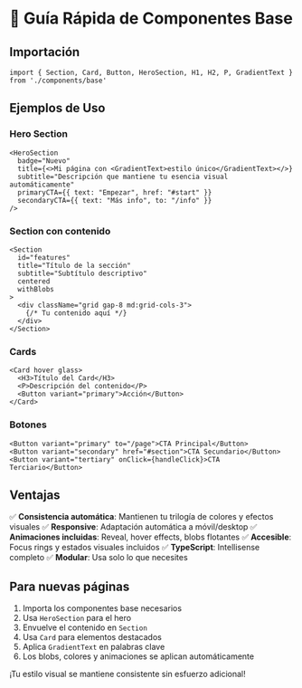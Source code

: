 # 🚀 Guía Rápida de Componentes Base

## Importación
```tsx
import { Section, Card, Button, HeroSection, H1, H2, P, GradientText } from './components/base'
```

## Ejemplos de Uso

### Hero Section
```tsx
<HeroSection
  badge="Nuevo"
  title={<>Mi página con <GradientText>estilo único</GradientText></>}
  subtitle="Descripción que mantiene tu esencia visual automáticamente"
  primaryCTA={{ text: "Empezar", href: "#start" }}
  secondaryCTA={{ text: "Más info", to: "/info" }}
/>
```

### Section con contenido
```tsx
<Section 
  id="features"
  title="Título de la sección"
  subtitle="Subtítulo descriptivo"
  centered
  withBlobs
>
  <div className="grid gap-8 md:grid-cols-3">
    {/* Tu contenido aquí */}
  </div>
</Section>
```

### Cards
```tsx
<Card hover glass>
  <H3>Título del Card</H3>
  <P>Descripción del contenido</P>
  <Button variant="primary">Acción</Button>
</Card>
```

### Botones
```tsx
<Button variant="primary" to="/page">CTA Principal</Button>
<Button variant="secondary" href="#section">CTA Secundario</Button>
<Button variant="tertiary" onClick={handleClick}>CTA Terciario</Button>
```

## Ventajas

✅ **Consistencia automática**: Mantienen tu trilogía de colores y efectos visuales
✅ **Responsive**: Adaptación automática a móvil/desktop
✅ **Animaciones incluidas**: Reveal, hover effects, blobs flotantes
✅ **Accesible**: Focus rings y estados visuales incluidos
✅ **TypeScript**: Intellisense completo
✅ **Modular**: Usa solo lo que necesites

## Para nuevas páginas

1. Importa los componentes base necesarios
2. Usa `HeroSection` para el hero
3. Envuelve el contenido en `Section`
4. Usa `Card` para elementos destacados
5. Aplica `GradientText` en palabras clave
6. Los blobs, colores y animaciones se aplican automáticamente

¡Tu estilo visual se mantiene consistente sin esfuerzo adicional!
